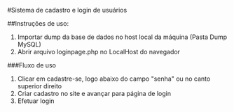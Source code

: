 #Sistema de cadastro e login de usuários 

##Instruções de uso: 

1. Importar dump da base de dados no host local da máquina (Pasta Dump MySQL)
2. Abrir arquivo loginpage.php no LocalHost do navegador

###Fluxo de uso

1. Clicar em cadastre-se, logo abaixo do campo "senha" ou no canto superior direito
2. Criar cadastro no site e avançar para página de login
3. Efetuar login 
